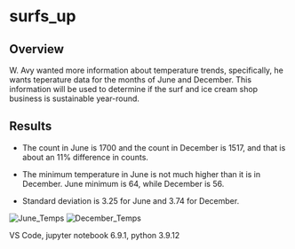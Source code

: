 # surfs_up
 
## Overview
W. Avy wanted more information about temperature trends, specifically, he wants teperature data for the months of June and December. This information will be used to determine if the surf and ice cream shop business is sustainable year-round.

## Results
- The count in June is 1700 and the count in December is 1517, and that is about an 11% difference in counts.

- The minimum temperature in June is not much higher than it is in December. June minimum is 64, while December is 56.

- Standard deviation is 3.25 for June and 3.74 for December. 

![June_Temps]() ![December_Temps]()



VS Code, jupyter notebook 6.9.1, python 3.9.12
